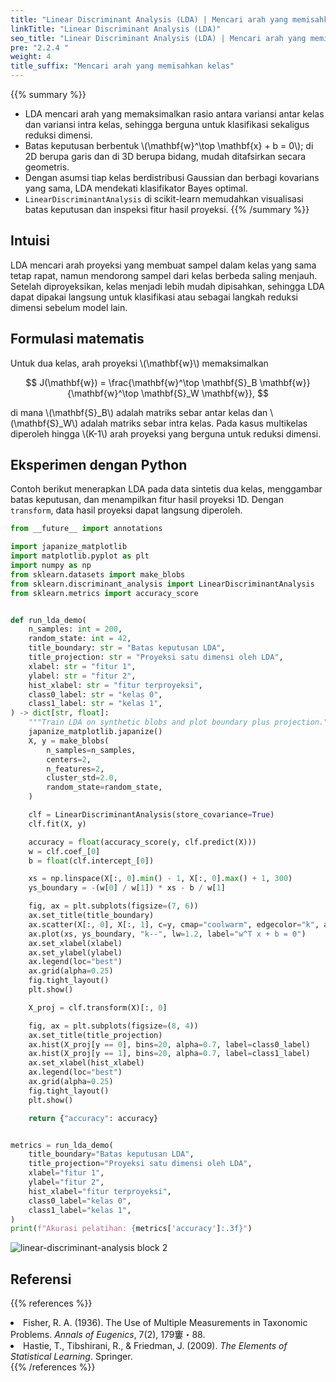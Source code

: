```yaml
---
title: "Linear Discriminant Analysis (LDA) | Mencari arah yang memisahkan kelas"
linkTitle: "Linear Discriminant Analysis (LDA)"
seo_title: "Linear Discriminant Analysis (LDA) | Mencari arah yang memisahkan kelas"
pre: "2.2.4 "
weight: 4
title_suffix: "Mencari arah yang memisahkan kelas"
---
```


{{% summary %}}
- LDA mencari arah yang memaksimalkan rasio antara variansi antar kelas dan variansi intra kelas, sehingga berguna untuk klasifikasi sekaligus reduksi dimensi.
- Batas keputusan berbentuk \\(\mathbf{w}^\top \mathbf{x} + b = 0\\); di 2D berupa garis dan di 3D berupa bidang, mudah ditafsirkan secara geometris.
- Dengan asumsi tiap kelas berdistribusi Gaussian dan berbagi kovarians yang sama, LDA mendekati klasifikator Bayes optimal.
- `LinearDiscriminantAnalysis` di scikit-learn memudahkan visualisasi batas keputusan dan inspeksi fitur hasil proyeksi.
{{% /summary %}}

## Intuisi
LDA mencari arah proyeksi yang membuat sampel dalam kelas yang sama tetap rapat, namun mendorong sampel dari kelas berbeda saling menjauh. Setelah diproyeksikan, kelas menjadi lebih mudah dipisahkan, sehingga LDA dapat dipakai langsung untuk klasifikasi atau sebagai langkah reduksi dimensi sebelum model lain.

## Formulasi matematis
Untuk dua kelas, arah proyeksi \\(\mathbf{w}\\) memaksimalkan

$$
J(\mathbf{w}) = \frac{\mathbf{w}^\top \mathbf{S}_B \mathbf{w}}{\mathbf{w}^\top \mathbf{S}_W \mathbf{w}},
$$

di mana \\(\mathbf{S}_B\\) adalah matriks sebar antar kelas dan \\(\mathbf{S}_W\\) adalah matriks sebar intra kelas. Pada kasus multikelas diperoleh hingga \\(K-1\\) arah proyeksi yang berguna untuk reduksi dimensi.

## Eksperimen dengan Python
Contoh berikut menerapkan LDA pada data sintetis dua kelas, menggambar batas keputusan, dan menampilkan fitur hasil proyeksi 1D. Dengan `transform`, data hasil proyeksi dapat langsung diperoleh.

```python
from __future__ import annotations

import japanize_matplotlib
import matplotlib.pyplot as plt
import numpy as np
from sklearn.datasets import make_blobs
from sklearn.discriminant_analysis import LinearDiscriminantAnalysis
from sklearn.metrics import accuracy_score


def run_lda_demo(
    n_samples: int = 200,
    random_state: int = 42,
    title_boundary: str = "Batas keputusan LDA",
    title_projection: str = "Proyeksi satu dimensi oleh LDA",
    xlabel: str = "fitur 1",
    ylabel: str = "fitur 2",
    hist_xlabel: str = "fitur terproyeksi",
    class0_label: str = "kelas 0",
    class1_label: str = "kelas 1",
) -> dict[str, float]:
    """Train LDA on synthetic blobs and plot boundary plus projection."""
    japanize_matplotlib.japanize()
    X, y = make_blobs(
        n_samples=n_samples,
        centers=2,
        n_features=2,
        cluster_std=2.0,
        random_state=random_state,
    )

    clf = LinearDiscriminantAnalysis(store_covariance=True)
    clf.fit(X, y)

    accuracy = float(accuracy_score(y, clf.predict(X)))
    w = clf.coef_[0]
    b = float(clf.intercept_[0])

    xs = np.linspace(X[:, 0].min() - 1, X[:, 0].max() + 1, 300)
    ys_boundary = -(w[0] / w[1]) * xs - b / w[1]

    fig, ax = plt.subplots(figsize=(7, 6))
    ax.set_title(title_boundary)
    ax.scatter(X[:, 0], X[:, 1], c=y, cmap="coolwarm", edgecolor="k", alpha=0.8)
    ax.plot(xs, ys_boundary, "k--", lw=1.2, label="w^T x + b = 0")
    ax.set_xlabel(xlabel)
    ax.set_ylabel(ylabel)
    ax.legend(loc="best")
    ax.grid(alpha=0.25)
    fig.tight_layout()
    plt.show()

    X_proj = clf.transform(X)[:, 0]

    fig, ax = plt.subplots(figsize=(8, 4))
    ax.set_title(title_projection)
    ax.hist(X_proj[y == 0], bins=20, alpha=0.7, label=class0_label)
    ax.hist(X_proj[y == 1], bins=20, alpha=0.7, label=class1_label)
    ax.set_xlabel(hist_xlabel)
    ax.legend(loc="best")
    ax.grid(alpha=0.25)
    fig.tight_layout()
    plt.show()

    return {"accuracy": accuracy}


metrics = run_lda_demo(
    title_boundary="Batas keputusan LDA",
    title_projection="Proyeksi satu dimensi oleh LDA",
    xlabel="fitur 1",
    ylabel="fitur 2",
    hist_xlabel="fitur terproyeksi",
    class0_label="kelas 0",
    class1_label="kelas 1",
)
print(f"Akurasi pelatihan: {metrics['accuracy']:.3f}")

```


![linear-discriminant-analysis block 2](/images/basic/classification/linear-discriminant-analysis_block01_id.png)

## Referensi
{{% references %}}
<li>Fisher, R. A. (1936). The Use of Multiple Measurements in Taxonomic Problems. <i>Annals of Eugenics</i>, 7(2), 179窶・88.</li>
<li>Hastie, T., Tibshirani, R., &amp; Friedman, J. (2009). <i>The Elements of Statistical Learning</i>. Springer.</li>
{{% /references %}}

